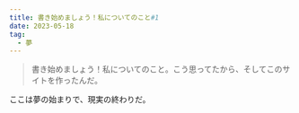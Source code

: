 ```yaml
---
title: 書き始めましょう！私についてのこと#1
date: 2023-05-18
tag:
  - 夢
---
```


> 書き始めましょう！私についてのこと。こう思ってたから、そしてこのサイトを作ったんだ。

ここは夢の始まりで、現実の終わりだ。
